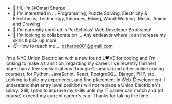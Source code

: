 - 👋 Hi, I’m @Omari Sharpe
- 👀 I’m interested in ... Programming, Puzzle Solving, Electricity & Electronics, Technology, Finances, Biking, Wood-Working, Music, Anime and Drawing
- 🌱 I’m currently enrolled in PerScholas' Web Developer Bootcamp!
- 💞️ I’m looking to collaborate on ... Any endeavor where I can increase my skills & pick up more
- 📫 How to reach me ... osharpe001@gmail.com

<!---
OSharpe/OSharpe is a ✨ special ✨ repository because its `README.md` (this file) appears on your GitHub profile.
You can click the Preview link to take a look at your changes.
--->

  I'm a NYC Union Electrician with a new found L❤️VE for coding and I'm looking to make a transition, regarding my career. 
  I've recently finished more than a few specializations through Coursera (and other online coding courses), for Python, JavaScript, React, PostgreSQL, Django, PHP, etc. Looking to build my experience, and find placement in Web-Development.
  I understand that entry level positions will not replace a Union Electrician's salary. Still, I plan to improve my skills until my IT career can match and (of course) exceed my current career's cap.
  Thanks for taking the time. . .
